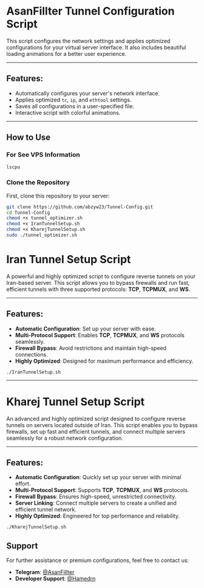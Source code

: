 # AsanFillter Tunnel Configuration Script

This script configures the network settings and applies optimized configurations for your virtual server interface. It also includes beautiful loading animations for a better user experience.

---

## Features:
- Automatically configures your server's network interface.
- Applies optimized `tc`, `ip`, and `ethtool` settings.
- Saves all configurations in a user-specified file.
- Interactive script with colorful animations.

---

## How to Use

### For See VPS Information

```
lscpu
```

### Clone the Repository
First, clone this repository to your server:
```bash
git clone https://github.com/abzyw23/Tunnel-Config.git
cd Tunnel-Config
chmod +x tunnel_optimizer.sh
chmod +x IranTunnelSetup.sh
chmod +x KharejTunnelSetup.sh
sudo ./tunnel_optimizer.sh
```
# Iran Tunnel Setup Script

A powerful and highly optimized script to configure reverse tunnels on your Iran-based server. This script allows you to bypass firewalls and run fast, efficient tunnels with three supported protocols: **TCP**, **TCPMUX**, and **WS**.

---

## Features:
- **Automatic Configuration**: Set up your server with ease.
- **Multi-Protocol Support**: Enables **TCP**, **TCPMUX**, and **WS** protocols seamlessly.
- **Firewall Bypass**: Avoid restrictions and maintain high-speed connections.
- **Highly Optimized**: Designed for maximum performance and efficiency.

```
./IranTunnelSetup.sh
```

---
   # Kharej Tunnel Setup Script

An advanced and highly optimized script designed to configure reverse tunnels on servers located outside of Iran. This script enables you to bypass firewalls, set up fast and efficient tunnels, and connect multiple servers seamlessly for a robust network configuration.

---

## Features:
- **Automatic Configuration**: Quickly set up your server with minimal effort.
- **Multi-Protocol Support**: Supports **TCP**, **TCPMUX**, and **WS** protocols.
- **Firewall Bypass**: Ensures high-speed, unrestricted connectivity.
- **Server Linking**: Connect multiple servers to create a unified and efficient tunnel network.
- **Highly Optimized**: Engineered for top performance and reliability.

```
./KharejTunnelSetup.sh
```

   ## Support

For further assistance or premium configurations, feel free to contact us:

- **Telegram**: [@AsanFillter](https://t.me/AsanFillter)  
- **Developer Support**: [@Hamedrn](https://t.me/Hamedrn)

